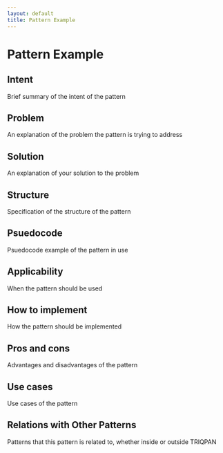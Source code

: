 ```yaml
---
layout: default
title: Pattern Example
---
```


# Pattern Example

## Intent

Brief summary of the intent of the pattern

## Problem

An explanation of the problem the pattern is trying to address

## Solution

An explanation of your solution to the problem 

## Structure

Specification of the structure of the pattern

## Psuedocode

Psuedocode example of the pattern in use

## Applicability

When the pattern should be used

## How to implement

How the pattern should be implemented

## Pros and cons

Advantages and disadvantages of the pattern

## Use cases

Use cases of the pattern

## Relations with Other Patterns

Patterns that this pattern is related to, whether inside or outside TRIQPAN
